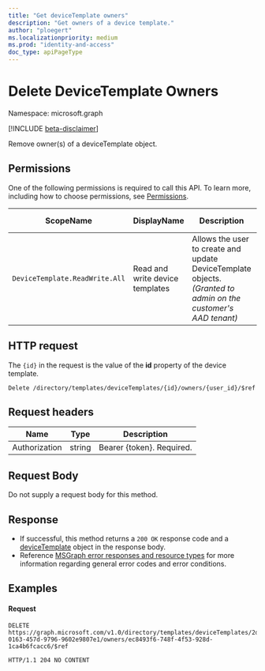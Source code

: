 ```yaml
---
title: "Get deviceTemplate owners"
description: "Get owners of a device template."
author: "ploegert"
ms.localizationpriority: medium
ms.prod: "identity-and-access"
doc_type: apiPageType
---
```


# Delete DeviceTemplate Owners
Namespace: microsoft.graph

[!INCLUDE [beta-disclaimer](../../includes/beta-disclaimer.md)]

Remove owner(s) of a deviceTemplate object.

## Permissions
One of the following permissions is required to call this API. To learn more, including how to choose permissions, see [Permissions](https://docs.microsoft.com/en-us/graph/permissions-reference).

|ScopeName|DisplayName|Description|Type|Admin Consent?|Entities/APIs covered|
|-|-|-|-|-|-|
|`DeviceTemplate.ReadWrite.All`|Read and write device templates |Allows the user to create and update DeviceTemplate objects. _(Granted to admin on the customer's AAD tenant)_|**Delegated** & **Application**|**Yes**|List, Get, Create, Update, Delete|

## HTTP request

The `{id}` in the request is the value of the **id** property of the device template.
<!-- { "blockType": "ignored" } -->
```http
Delete /directory/templates/deviceTemplates/{id}/owners/{user_id}/$ref
```

## Request headers
| Name | Type |	Description |
| -- | -- | -- |
Authorization	| string	| Bearer {token}. Required. |

## Request Body
Do not supply a request body for this method.

## Response
- If successful, this method returns a `200 OK` response code and a [deviceTemplate](../resources/devicetemplate.md) object in the response body.
- Reference [MSGraph error responses and resource types](https://docs.microsoft.com/en-us/graph/errors) for more information regarding general error codes and error conditions.

## Examples

#### Request

``` http
DELETE https://graph.microsoft.com/v1.0/directory/templates/deviceTemplates/2d62b12a-0163-457d-9796-9602e9807e1/owners/ec8493f6-748f-4f53-928d-1ca4b6fcacc6/$ref

HTTP/1.1 204 NO CONTENT

```
